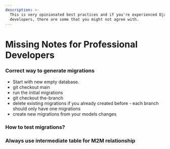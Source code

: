 ```yaml
---
description: >-
  This is very opinionated best practices and if you're experienced Django
  developers, there are some that you might not agree with.
---
```


# Missing Notes for Professional Developers

### Correct way to generate migrations

* Start with new empty database.
* git checkout main
* run the initial migrations
* git checkout the-branch
* delete existing migrations if you already created before - each branch should only have one migrations
* create new migrations from your models changes

### How to test migrations?

### Always use intermediate table for M2M relationship


